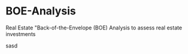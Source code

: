 # BOE-Analysis
Real Estate "Back-of-the-Envelope (BOE) Analysis to assess real estate investments


sasd
